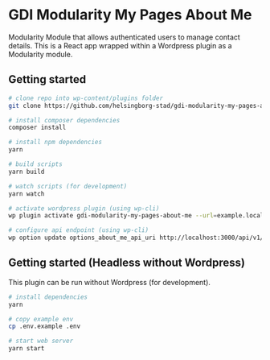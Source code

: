 
# GDI Modularity My Pages About Me

Modularity Module that allows authenticated users to manage contact details. This is a React app wrapped within a Wordpress plugin as a Modularity module.

## Getting started

```zsh
# clone repo into wp-content/plugins folder
git clone https://github.com/helsingborg-stad/gdi-modularity-my-pages-about-me.git

# install composer dependencies
composer install

# install npm dependencies
yarn

# build scripts
yarn build

# watch scripts (for development)
yarn watch

# activate wordpress plugin (using wp-cli)
wp plugin activate gdi-modularity-my-pages-about-me --url=example.local

# configure api endpoint (using wp-cli)
wp option update options_about_me_api_uri http://localhost:3000/api/v1/aboutme --url=example.local

```

## Getting started (Headless without Wordpress)

This plugin can be run without Wordpress (for development).

```zsh
# install dependencies
yarn

# copy example env 
cp .env.example .env

# start web server
yarn start
```
